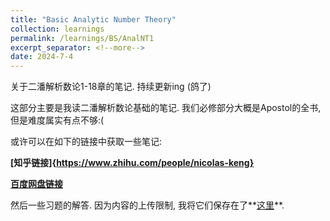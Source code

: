 ```yaml
---
title: "Basic Analytic Number Theory"
collection: learnings
permalink: /learnings/BS/AnalNT1
excerpt_separator: <!--more-->
date: 2024-7-4
---
```

关于二潘解析数论1-18章的笔记. 持续更新ing (鸽了)
<!--more-->

这部分主要是我读二潘解析数论基础的笔记. 我们必修部分大概是Apostol的全书, 但是难度属实有点不够:(

或许可以在如下的链接中获取一些笔记:

**[知乎链接]{https://www.zhihu.com/people/nicolas-keng}**

**[百度网盘链接]()**

然后一些习题的解答. 因为内容的上传限制, 我将它们保存在了**[这里](https://github.com/NicolasKeng/Exercises/tree/main)**.
